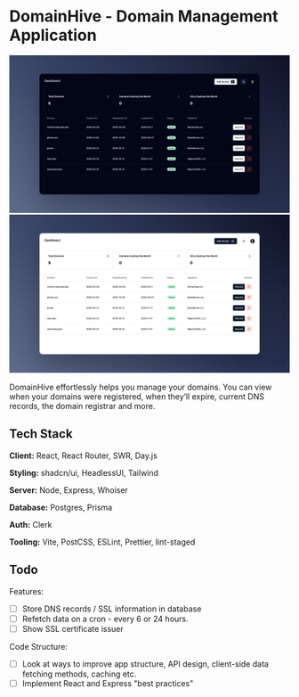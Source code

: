 # DomainHive - Domain Management Application

![Screenshot of DomainHive - Dark Mode](./domain-manager-dark-mode.png)
![Screenshot of DomainHive - Light Mode](./domain-manager-light-mode.png)

DomainHive effortlessly helps you manage your domains. You can view when your domains were registered, when they’ll expire, current DNS records, the domain registrar and more.

## Tech Stack

**Client:** React, React Router, SWR, Day.js

**Styling:** shadcn/ui, HeadlessUI, Tailwind

**Server:** Node, Express, Whoiser

**Database:** Postgres, Prisma

**Auth:** Clerk

**Tooling:** Vite, PostCSS, ESLint, Prettier, lint-staged

## Todo

Features:
- [ ] Store DNS records / SSL information in database
- [ ] Refetch data on a cron - every 6 or 24 hours.
- [ ] Show SSL certificate issuer

Code Structure:
- [ ] Look at ways to improve app structure, API design, client-side data fetching methods, caching etc.
- [ ] Implement React and Express "best practices"
